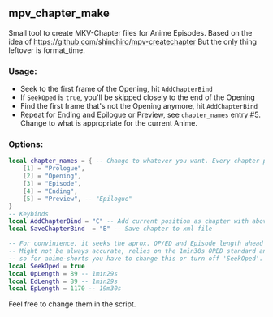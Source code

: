 
## mpv_chapter_make

Small tool to create MKV-Chapter files for Anime Episodes.
Based on the idea of https://github.com/shinchiro/mpv-createchapter
But the only thing leftover is format_time.

### Usage:
- Seek to the first frame of the Opening, hit `AddChapterBind`
- If `SeekOped` is `true`, you'll be skipped closely to the end of the Opening
- Find the first frame that's not the Opening anymore, hit `AddChapterBind`
- Repeat for Ending and Epilogue or Preview, see `chapter_names` entry #5. Change to what is appropriate for the current Anime.


### Options:

```lua
local chapter_names = { -- Change to whatever you want. Every chapter past the amount of entries in this table, will be named "Chapter (num)"
	[1] = "Prologue",
	[2] = "Opening",
	[3] = "Episode",
	[4] = "Ending",
	[5] = "Preview", -- "Epilogue"
}
-- Keybinds
local AddChapterBind = "C" -- Add current position as chapter with above naming scheme
local SaveChapterBind  = "B" -- Save chapter to xml file

-- For convinience, it seeks the aprox. OP/ED and Episode length ahead to save some time.
-- Might not be always accurate, relies on the 1min30s OPED standard and episodes around 20min length,
-- so for anime-shorts you have to change this or turn off 'SeekOped'.
local SeekOped = true
local OpLength = 89 -- 1min29s
local EdLength = 89 -- 1min29s
local EpLength = 1170 -- 19m30s
```

Feel free to change them in the script.
